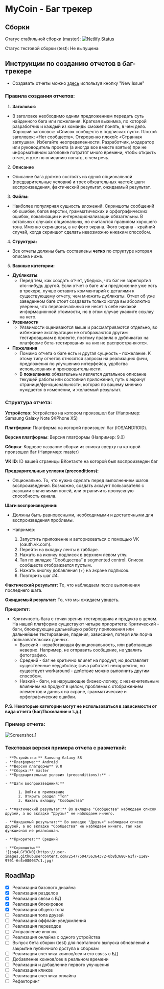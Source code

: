 # MyCoin - Баг трекер

## Сборки

Статус стабильной сборки (master): [![Netlify Status](https://api.netlify.com/api/v1/badges/ff3928cd-6fe8-4980-9dba-7cb4de249332/deploy-status)](https://app.netlify.com/sites/nostalgic-dijkstra-86999e/deploys)

Статус тестовой сборки (test): Не выпущена

## Инструкции по созданию отчетов в баг-трекере

- Создавать отчеты можно [здесь](https://github.com/skritt3/MyCoinIssues/issues) используя кнопку "New Issue"

### Правила создания отчетов:

1. **Заголовок:**
* В заголовке необходимо одним предложением передать суть найденного бага или пожелания. Краткая выжимка, по которой разработчик и каждый из команды сможет понять, в чем дело. 
Хороший заголовок: «Список сообществ в подписках пуст». 
Плохой заголовок: «Нет сообществ». Откровенно плохой: «Странная заглушка». Избегайте неопределенности. Разработчик, модератор или руководитель проекта (а иногда все вместе взятые) при не информативном заголовке потратят много времени, чтобы открыть отчет, и уже по описанию понять, о чем речь.
2. **Описание**
* Описание бага должно состоять из одной опциональной (предварительные условия) и трех обязательных частей: шаги воспроизведения, фактический результат, ожидаемый результат. 
3. **Файлы:**
* Наиболее популярная сущность вложений. Скриншоты сообщений об ошибке, багов верстки, грамматических и орфографических ошибок, локализации и интернационализации обязательны. В остальных случаях опциональны, но считаются правилом хорошего тона. Именно скриншоты, а не фото экрана. Фото экрана - крайний случай, когда скриншот сделать невозможно никаким способом. 
4. **Структура:**
* Все отчеты должны быть составлены **четко** по структуре которая описана ниже.
5. **Важные категории:**
* **Дубликаты**:
  + Перед тем, как создать отчет, убедись, что баг не зарепортил кто-нибудь другой. Если отчет о баге или предложение уже есть в трекере, лучше оставить комментарий с деталями к существующему отчету, чем множить дубликаты. Отчет об уже заведенном баге стоит создавать только когда вы абсолютно уверены, что первоначальный не несет в себе никакой информационной стоимости, но в этом случае укажите ссылку на него.
* **Уязвимости**
  + Уязвимости оцениваются выше и рассматриваются отдельно, во избежание эксплуатации не отображаются другим тестировщикам в проекте, поэтому правила о дубликатах на платформе бета-тестирования на них не распространяются.  
* **Пожелания**
  + Помимо отчета о баге есть и другая сущность - пожелание. К этому типу отчетов относятся запросы на реализацию фичи, предложения по улучшению интерфейса, удобства использования и производительности.  
  + В **пожеланиях** обязательным является детальное описание текущей работы или состояния приложения, путь к экрану/странице/функциональности, которая по вашему мнению нуждается в изменении, и желаемый результат.

### Структура отчета:

**Устройство:** Устройство на котором произошел баг (Например: Samsung Galaxy Note 9/IPhone XS)

**Платформа:** Платформа на которой произошел баг (IOS/ANDROID).

**Версия платформы**: Версия платформы (Например: 9.0)

**Сборка**: Кодовое название сборки из списка сверху на которой произошел баг (Например: master)

**VK ID**: ID вашей страницы ВКонтакте на которой был воспроизведен баг

**Предварительные условия (preconditions):**
  + Опционально. То, что нужно сделать перед выполнением шагов воспроизведения. Возможно, создать аккаунт пользователя с разными значениями полей, или ограничить пропускную способность канала. 

**Шаги воспроизведения:**
  + Должны быть равновесными, необходимыми и достаточными для воспроизведения проблемы. 

   + Например: 
      1) Запустить приложение и авторизоваться c помощью VK (oauth.vk.com). 
      2) Перейти на вкладку ленты в таббаре. 
      3) Нажать на иконку подписок в верхнем левом углу. 
      4) Тап по вкладке “Сообщества” в segmented control. Список сообществ отображается пустым. 
      5) Нажать кнопку добавления (+) на экране подписок. 
      6) Повторить шаг #4. 
  
**Фактический результат:** То, что наблюдаем после выполнения последнего шага.

**Ожидаемый результат:** То, что мы ожидаем увидеть.

**Приоритет:**
  + Критичность бага с точки зрения тестировщика и продукта в целом. 
На нашей платформе существуют четыре приоритета:
Критический - баги, блокирующие дальнейшую работу приложения или дальнейшее тестирование, падения, зависания, потеря или порча пользовательских данных.
    + Высокий - неработающая функциональность, или работающая неверно. Например, не отправить сообщение, не удалить фотографию.
    + Средний - баг не критично влияет на продукт, но доставляет существенные неудобства; фича работает некорректно, но существует workaround - действие можно выполнить другим способом.
    + Низкий - баги, не нарушающие бизнес-логику, с незначительным влиянием на продукт в целом, проблемы с отображением элементов и     данных на экране, грамматические и орфографические ошибки.
    
**P.S. Некоторые категории могут не использоваться в зависимости от вида отчета (Баг/Пожелание и т.д.)**

### Пример отчета:

![Screenshot_1](https://user-images.githubusercontent.com/25477504/56364633-ab48c480-61f7-11e9-84d2-7c7d3c2a396c.png)

### Текстовая версия примера отчета с разметкой:

```
- **Устройство:** Samsung Galaxy S8
- **Платформа:** Android
- **Версия платформы** 9.0
- **Сборка:** master
- **Предварительные условия (preconditions):** -

- **Шаги воспроизведения:**

      1. Войти в приложение
      2. Открыть раздел "Топ"
      3. Нажать вкладку "Сообщества"

- **Фактический результат:** Во вкладке "Сообщества" наблюдаем список друзей, а во вкладке "Друзья" не наблюдаем ничего.

- **Ожидаемый результат:** Во вкладке "Друзья" наблюдаем список друзей, а во вкладке "Сообщества" не наблюдаем ничего, так как функционал не реализован.

- **Приоритет:** Средний

- **Скриншоты:**
![jsq4LGY3CN0](https://user-images.githubusercontent.com/25477504/56364372-0b8b3680-61f7-11e9-9701-6e3e080037c1.jpg)
```

## RoadMap

- [x] Реализация базового дизайна
- [x] Реализация разделов
- [x] Реализация связи с БД
- [x] Реализация блокировок
- [x] Реализация общего топа
- [ ] Реализация топа друзей
- [ ] Реализация оффлайн уведомления
- [ ] Реализация переводов
- [ ] Исправление кнопок
- [ ] Реализация онлайна с одного устройства
- [ ] Выпуск бета сборки (test) для поэтапного выпуска обновлений и закрытие публичного доступа к сборкам
- [ ] Реализация счетчика коинов/сек и его связь с БД
- [ ] Добавление коинов/сек в реальном времени
- [ ] Реализация и добавление первого улучшения
- [ ] Реализация кликов
- [ ] Реализация счетчика онлайна
- [ ] Рефакторинг
